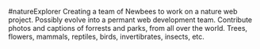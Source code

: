 #natureExplorer
Creating a team of Newbees to work on a nature web project. Possibly evolve into a permant web development team.  Contribute photos and captions of forrests and parks, from all over the world. Trees, flowers, mammals, reptiles, birds, invertibrates, insects, etc. 
